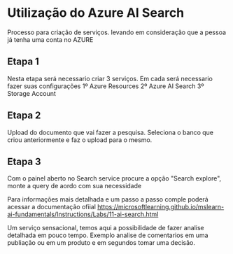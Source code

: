 # Utilização do Azure AI Search

Processo para criação de serviços. levando em consideração que a pessoa já tenha uma conta no AZURE

## Etapa 1
Nesta etapa será necessario criar 3 serviços. Em cada será necessario fazer suas configurações 
1º Azure Resources
2º Azure AI Search
3º Storage Account

## Etapa 2
Upload do documento que vai fazer a pesquisa. Seleciona o banco que criou anteriormente e faz o upload para o mesmo.

## Etapa 3
Com o painel aberto no Search service procure a opção "Search explore", monte a query de aordo com sua necessidade

Para informações mais detalhada e um passo a passo comple poderá acessar a documentação ofiial https://microsoftlearning.github.io/mslearn-ai-fundamentals/Instructions/Labs/11-ai-search.html

Um serviço sensacional, temos aqui a possibilidade de fazer analise detalhada em pouco tempo. Exemplo analise de comentarios em uma publiação ou em um produto e em segundos tomar uma decisão.
